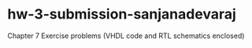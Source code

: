 # hw-3-submission-sanjanadevaraj
Chapter 7 Exercise problems (VHDL code and RTL schematics enclosed)

